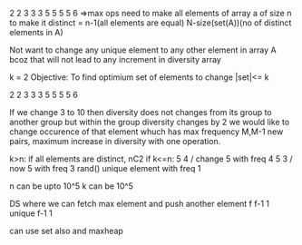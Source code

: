 2 2 3 3 3 5 5 5 5 6
=>max ops need to make all elements of array a of size n to make it distinct = n-1(all elements are equal)
N-size(set(A))(no of distinct elements in A) 

Not want to change any unique element to any other element in array A bcoz that will not lead to any increment in diversity array

k = 2
Objective: To find optimium set of elements to change |set|<= k
 
2 2 
3 3 3
5 5 5 5 
6

If we change 3 to 10 then diversity does not changes from its group to another group but within the group diversity changes by 2
we would like to change occurence of that element whuch has max frequency M,M-1 new pairs, maximum increase in diversity with one operation.


k>n: if all elements are distinct, nC2
if k<=n: 
    5 4   / change 5 with freq 4
    5 3   / now 5 with freq 3 
    rand() unique element with freq 1

n can be upto 10^5
k can be 10^5

DS where we can fetch max element and push another element
f
f-1
1 unique
f-1
1

can use set also and maxheap